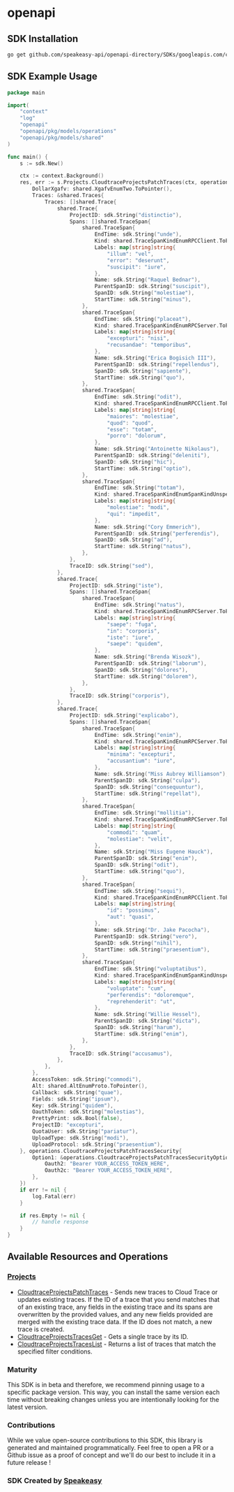 # openapi

<!-- Start SDK Installation -->
## SDK Installation

```bash
go get github.com/speakeasy-api/openapi-directory/SDKs/googleapis.com/cloudtrace/v1/go
```
<!-- End SDK Installation -->

## SDK Example Usage
<!-- Start SDK Example Usage -->
```go
package main

import(
	"context"
	"log"
	"openapi"
	"openapi/pkg/models/operations"
	"openapi/pkg/models/shared"
)

func main() {
    s := sdk.New()

    ctx := context.Background()
    res, err := s.Projects.CloudtraceProjectsPatchTraces(ctx, operations.CloudtraceProjectsPatchTracesRequest{
        DollarXgafv: shared.XgafvEnumTwo.ToPointer(),
        Traces: &shared.Traces{
            Traces: []shared.Trace{
                shared.Trace{
                    ProjectID: sdk.String("distinctio"),
                    Spans: []shared.TraceSpan{
                        shared.TraceSpan{
                            EndTime: sdk.String("unde"),
                            Kind: shared.TraceSpanKindEnumRPCClient.ToPointer(),
                            Labels: map[string]string{
                                "illum": "vel",
                                "error": "deserunt",
                                "suscipit": "iure",
                            },
                            Name: sdk.String("Raquel Bednar"),
                            ParentSpanID: sdk.String("suscipit"),
                            SpanID: sdk.String("molestiae"),
                            StartTime: sdk.String("minus"),
                        },
                        shared.TraceSpan{
                            EndTime: sdk.String("placeat"),
                            Kind: shared.TraceSpanKindEnumRPCServer.ToPointer(),
                            Labels: map[string]string{
                                "excepturi": "nisi",
                                "recusandae": "temporibus",
                            },
                            Name: sdk.String("Erica Bogisich III"),
                            ParentSpanID: sdk.String("repellendus"),
                            SpanID: sdk.String("sapiente"),
                            StartTime: sdk.String("quo"),
                        },
                        shared.TraceSpan{
                            EndTime: sdk.String("odit"),
                            Kind: shared.TraceSpanKindEnumRPCClient.ToPointer(),
                            Labels: map[string]string{
                                "maiores": "molestiae",
                                "quod": "quod",
                                "esse": "totam",
                                "porro": "dolorum",
                            },
                            Name: sdk.String("Antoinette Nikolaus"),
                            ParentSpanID: sdk.String("deleniti"),
                            SpanID: sdk.String("hic"),
                            StartTime: sdk.String("optio"),
                        },
                        shared.TraceSpan{
                            EndTime: sdk.String("totam"),
                            Kind: shared.TraceSpanKindEnumSpanKindUnspecified.ToPointer(),
                            Labels: map[string]string{
                                "molestiae": "modi",
                                "qui": "impedit",
                            },
                            Name: sdk.String("Cory Emmerich"),
                            ParentSpanID: sdk.String("perferendis"),
                            SpanID: sdk.String("ad"),
                            StartTime: sdk.String("natus"),
                        },
                    },
                    TraceID: sdk.String("sed"),
                },
                shared.Trace{
                    ProjectID: sdk.String("iste"),
                    Spans: []shared.TraceSpan{
                        shared.TraceSpan{
                            EndTime: sdk.String("natus"),
                            Kind: shared.TraceSpanKindEnumRPCServer.ToPointer(),
                            Labels: map[string]string{
                                "saepe": "fuga",
                                "in": "corporis",
                                "iste": "iure",
                                "saepe": "quidem",
                            },
                            Name: sdk.String("Brenda Wisozk"),
                            ParentSpanID: sdk.String("laborum"),
                            SpanID: sdk.String("dolores"),
                            StartTime: sdk.String("dolorem"),
                        },
                    },
                    TraceID: sdk.String("corporis"),
                },
                shared.Trace{
                    ProjectID: sdk.String("explicabo"),
                    Spans: []shared.TraceSpan{
                        shared.TraceSpan{
                            EndTime: sdk.String("enim"),
                            Kind: shared.TraceSpanKindEnumRPCServer.ToPointer(),
                            Labels: map[string]string{
                                "minima": "excepturi",
                                "accusantium": "iure",
                            },
                            Name: sdk.String("Miss Aubrey Williamson"),
                            ParentSpanID: sdk.String("culpa"),
                            SpanID: sdk.String("consequuntur"),
                            StartTime: sdk.String("repellat"),
                        },
                        shared.TraceSpan{
                            EndTime: sdk.String("mollitia"),
                            Kind: shared.TraceSpanKindEnumRPCServer.ToPointer(),
                            Labels: map[string]string{
                                "commodi": "quam",
                                "molestiae": "velit",
                            },
                            Name: sdk.String("Miss Eugene Hauck"),
                            ParentSpanID: sdk.String("enim"),
                            SpanID: sdk.String("odit"),
                            StartTime: sdk.String("quo"),
                        },
                        shared.TraceSpan{
                            EndTime: sdk.String("sequi"),
                            Kind: shared.TraceSpanKindEnumRPCClient.ToPointer(),
                            Labels: map[string]string{
                                "id": "possimus",
                                "aut": "quasi",
                            },
                            Name: sdk.String("Dr. Jake Pacocha"),
                            ParentSpanID: sdk.String("vero"),
                            SpanID: sdk.String("nihil"),
                            StartTime: sdk.String("praesentium"),
                        },
                        shared.TraceSpan{
                            EndTime: sdk.String("voluptatibus"),
                            Kind: shared.TraceSpanKindEnumSpanKindUnspecified.ToPointer(),
                            Labels: map[string]string{
                                "voluptate": "cum",
                                "perferendis": "doloremque",
                                "reprehenderit": "ut",
                            },
                            Name: sdk.String("Willie Hessel"),
                            ParentSpanID: sdk.String("dicta"),
                            SpanID: sdk.String("harum"),
                            StartTime: sdk.String("enim"),
                        },
                    },
                    TraceID: sdk.String("accusamus"),
                },
            },
        },
        AccessToken: sdk.String("commodi"),
        Alt: shared.AltEnumProto.ToPointer(),
        Callback: sdk.String("quae"),
        Fields: sdk.String("ipsum"),
        Key: sdk.String("quidem"),
        OauthToken: sdk.String("molestias"),
        PrettyPrint: sdk.Bool(false),
        ProjectID: "excepturi",
        QuotaUser: sdk.String("pariatur"),
        UploadType: sdk.String("modi"),
        UploadProtocol: sdk.String("praesentium"),
    }, operations.CloudtraceProjectsPatchTracesSecurity{
        Option1: &operations.CloudtraceProjectsPatchTracesSecurityOption1{
            Oauth2: "Bearer YOUR_ACCESS_TOKEN_HERE",
            Oauth2c: "Bearer YOUR_ACCESS_TOKEN_HERE",
        },
    })
    if err != nil {
        log.Fatal(err)
    }

    if res.Empty != nil {
        // handle response
    }
}
```
<!-- End SDK Example Usage -->

<!-- Start SDK Available Operations -->
## Available Resources and Operations


### [Projects](docs/projects/README.md)

* [CloudtraceProjectsPatchTraces](docs/projects/README.md#cloudtraceprojectspatchtraces) - Sends new traces to Cloud Trace or updates existing traces. If the ID of a trace that you send matches that of an existing trace, any fields in the existing trace and its spans are overwritten by the provided values, and any new fields provided are merged with the existing trace data. If the ID does not match, a new trace is created.
* [CloudtraceProjectsTracesGet](docs/projects/README.md#cloudtraceprojectstracesget) - Gets a single trace by its ID.
* [CloudtraceProjectsTracesList](docs/projects/README.md#cloudtraceprojectstraceslist) - Returns a list of traces that match the specified filter conditions.
<!-- End SDK Available Operations -->

### Maturity

This SDK is in beta and therefore, we recommend pinning usage to a specific package version.
This way, you can install the same version each time without breaking changes unless you are intentionally
looking for the latest version.

### Contributions

While we value open-source contributions to this SDK, this library is generated and maintained programmatically.
Feel free to open a PR or a Github issue as a proof of concept and we'll do our best to include it in a future release !

### SDK Created by [Speakeasy](https://docs.speakeasyapi.dev/docs/using-speakeasy/client-sdks)
